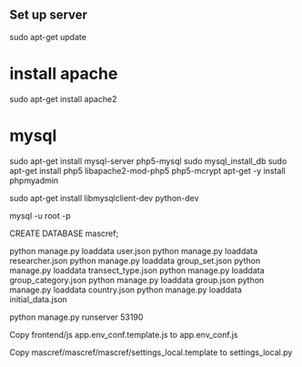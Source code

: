## Set up server

sudo apt-get update

# install apache

sudo apt-get install apache2

# mysql

sudo apt-get install mysql-server php5-mysql
sudo mysql_install_db
sudo apt-get install php5 libapache2-mod-php5 php5-mcrypt
apt-get -y install phpmyadmin






sudo apt-get install libmysqlclient-dev python-dev

mysql -u root -p

CREATE DATABASE mascref;

python manage.py loaddata user.json
python manage.py loaddata researcher.json
python manage.py loaddata group_set.json
python manage.py loaddata transect_type.json
python manage.py loaddata group_category.json
python manage.py loaddata group.json
python manage.py loaddata country.json
python manage.py loaddata initial_data.json

python manage.py runserver 53190

Copy frontend/js app.env_conf.template.js to app.env_conf.js

Copy mascref/mascref/mascref/settings_local.template to settings_local.py
